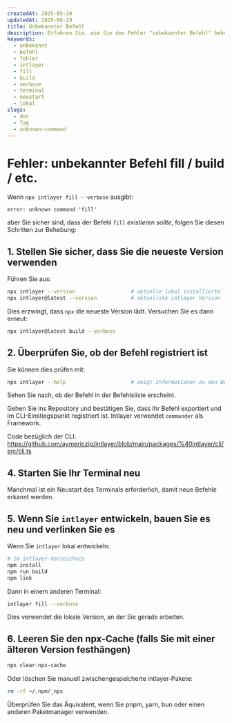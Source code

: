 ```yaml
---
createdAt: 2025-05-20
updatedAt: 2025-06-29
title: Unbekannter Befehl
description: Erfahren Sie, wie Sie den Fehler "unbekannter Befehl" beheben können.
keywords:
  - unbekannt
  - befehl
  - fehler
  - intlayer
  - fill
  - build
  - verbose
  - terminal
  - neustart
  - lokal
slugs:
  - doc
  - faq
  - unknown-command
---
```


# Fehler: unbekannter Befehl fill / build / etc.

Wenn `npx intlayer fill --verbose` ausgibt:

```
error: unknown command 'fill'
```

aber Sie sicher sind, dass der Befehl `fill` _existieren sollte_, folgen Sie diesen Schritten zur Behebung:

## 1. **Stellen Sie sicher, dass Sie die neueste Version verwenden**

Führen Sie aus:

```bash
npx intlayer --version                  # aktuelle lokal installierte intlayer Version
npx intlayer@latest --version           # aktuellste intlayer Version
```

Dies erzwingt, dass `npx` die neueste Version lädt. Versuchen Sie es dann erneut:

```bash
npx intlayer@latest build --verbose
```

## 2. **Überprüfen Sie, ob der Befehl registriert ist**

Sie können dies prüfen mit:

```bash
npx intlayer --help                     # zeigt Informationen zu den Befehlen an
```

Sehen Sie nach, ob der Befehl in der Befehlsliste erscheint.

Gehen Sie ins Repository und bestätigen Sie, dass Ihr Befehl exportiert und im CLI-Einstiegspunkt registriert ist. Intlayer verwendet `commander` als Framework.

Code bezüglich der CLI:
https://github.com/aymericzip/intlayer/blob/main/packages/%40intlayer/cli/src/cli.ts

## 4. **Starten Sie Ihr Terminal neu**

Manchmal ist ein Neustart des Terminals erforderlich, damit neue Befehle erkannt werden.

## 5. **Wenn Sie `intlayer` entwickeln, bauen Sie es neu und verlinken Sie es**

Wenn Sie `intlayer` lokal entwickeln:

```bash
# Im intlayer-Verzeichnis
npm install
npm run build
npm link
```

Dann in einem anderen Terminal:

```bash
intlayer fill --verbose
```

Dies verwendet die lokale Version, an der Sie gerade arbeiten.

## 6. **Leeren Sie den npx-Cache (falls Sie mit einer älteren Version festhängen)**

```bash
npx clear-npx-cache
```

Oder löschen Sie manuell zwischengespeicherte intlayer-Pakete:

```bash
rm -rf ~/.npm/_npx
```

Überprüfen Sie das Äquivalent, wenn Sie pnpm, yarn, bun oder einen anderen Paketmanager verwenden.
